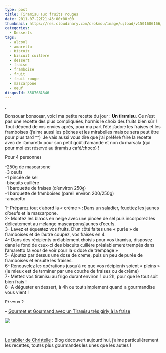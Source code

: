 ```yaml
---
type: post
title: Tiramisu aux fruits rouges
date: 2011-07-22T21:43:00+00:00
thumbnail: https://res.cloudinary.com/crokmou/image/upload/v1501606166/Tiramisu-fruits-73x110_b1ymba.jpg
categories: 
  - Desserts
tags: 
  - alcool
  - amaretto
  - biscuit
  - biscuit cuillere
  - dessert
  - fraise
  - framboise
  - fruit
  - fruit rouge
  - mascarpone
  - oeuf
disqusId: 3587684846
---
```


[ ](http://3.bp.blogspot.com/-Ms2I3yeRySQ/TinehVrhTJI/AAAAAAAAAb8/i6Uwc4c4GBg/s1600/IMG_2922.jpg)

Bonsouar bonsouar, voici ma petite recette du jour : **Un tiramisu**. Ce n’est pas une recette des plus compliquées, hormis le choix des fruits bien sûr ! Tout dépend de vos envies après, pour ma part l’été j’adore les fraises et les framboises (j’aime aussi les pêches et les mirabelles mais ce sera peut être pour plus tard ^^). Je vais aussi vous dire que j’ai préféré faire la recette avec de l’amaretto pour son petit goût d’amande et non du marsala (qui pour moi est réservé au tiramisu café/choco) !



Pour 4 personnes

-250g de mascarpone  
-3 oeufs  
-1 pincée de sel  
-biscuits cuillère  
-1 barquette de fraises (d’environ 250g)  
-1 barquette de framboises (pareil environ 200/250g)  
-amaretto

1- Préparez tout d’abord la « crème » : Dans un saladier, fouettez les jaunes d’oeufs et la mascarpone.  
2- Montez les blancs en neige avec une pincée de sel puis incorporez les délicatement au mélange mascarpone/jaunes d’oeufs.  
3- Lavez et équeutez vos fruits. D’un côté faites une « purée » de framboises et de l’autre coupez, vos fraises en 4.  
4- Dans des récipients prélablement choisis pour vos tiramisu, disposez dans le fond de ceux-ci des biscuits cuillère préalablement trempés dans l’amaretto (a vous de voir pour la « dose de trempage »  
5- Ajoutez par dessus une dose de crème, puis un peu de purée de framboises et ensuite les fraises.  
6- Renouvelez les opérations jusqu’à ce que vos récipients soient « pleins » (le mieux est de terminer par une couche de fraises ou de crème)  
7- Mettez vos tiramisu au frigo durant environ 1 ou 2h, pour que le tout soit bien frais !  
8- A déguster en dessert, à 4h ou tout simplement quand la gourmandise vous vient !





Et vous ?

– [Gourmet et Gourmand avec un Tiramisu très girly à la fraise](http://www.gourmetetgourmand.com/tiramisus-tres-girly-a-la-fraise/)

[![](http://3.bp.blogspot.com/-vRubvqF-LE4/TiwhtTwr0DI/AAAAAAAAAcY/34HYnbzI4Hg/s1600/789107881_1_15_V3bwVZzq.gif)](http://3.bp.blogspot.com/-vRubvqF-LE4/TiwhtTwr0DI/AAAAAAAAAcY/34HYnbzI4Hg/s1600/789107881_1_15_V3bwVZzq.gif)

 

[Le tablier de Christelle](http://letablierdechristelle.com/) : Blog découvert aujourd’hui, j’aime particulièrement les recettes, toutes plus gourmandes les unes que les autres ! 



